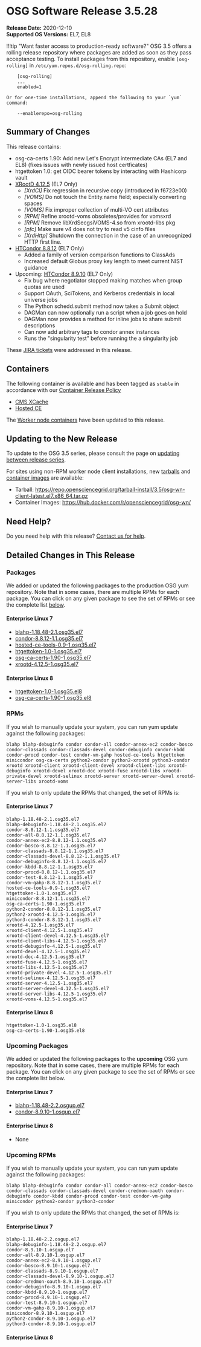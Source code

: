 OSG Software Release 3.5.28
===========================

**Release Date:** 2020-12-10    
**Supported OS Versions:** EL7, EL8

!!!tip "Want faster access to production-ready software?"
    OSG 3.5 offers a rolling release repository where packages are added as soon as they pass acceptance testing.
    To install packages from this repository, enable `[osg-rolling]` in `/etc/yum.repos.d/osg-rolling.repo`:

        [osg-rolling]
        ...
        enabled=1

    Or for one-time installations, append the following to your `yum` command:

        --enablerepo=osg-rolling

Summary of Changes
------------------

This release contains:

-   osg-ca-certs 1.90: Add new Let's Encrypt intermediate CAs (EL7 and EL8) (fixes issues with newly issued host certficates)
-   htgettoken 1.0: get OIDC bearer tokens by interacting with Hashicorp vault
-   [XRootD 4.12.5](https://github.com/xrootd/xrootd/blob/v4.12.5/docs/ReleaseNotes.txt) (EL7 Only)
    -   *[XrdCl]* Fix regression in recursive copy (introduced in f6723e00)
    -   *[VOMS]* Do not touch the Entity.name field; especially converting spaces
    -   *[VOMS]* Fix improper collection of multi-VO cert attributes
    -   *[RPM]* Refine xrootd-voms obsoletes/provides for vomsxrd
    -   *[RPM]* Remove libXrdSecgsiVOMS-4.so from xrootd-libs pkg
    -   *[pfc]* Make sure v4 does not try to read v5 cinfo files
    -   *[XrdHttp]* Shutdown the connection in the case of an unrecognized HTTP first line.
-   [HTCondor 8.8.12](https://www-auth.cs.wisc.edu/lists/htcondor-world/2020/msg00024.shtml) (EL7 Only)
    -   Added a family of version comparison functions to ClassAds
    -   Increased default Globus proxy key length to meet current NIST guidance
-   Upcoming: [HTCondor 8.9.10](https://www-auth.cs.wisc.edu/lists/htcondor-world/2020/msg00023.shtml) (EL7 Only)
    -   Fix bug where negotiator stopped making matches when group quotas are used
    -   Support OAuth, SciTokens, and Kerberos credentials in local universe jobs
    -   The Python schedd.submit method now takes a Submit object
    -   DAGMan can now optionally run a script when a job goes on hold
    -   DAGMan now provides a method for inline jobs to share submit descriptions
    -   Can now add arbitrary tags to condor annex instances
    -   Runs the "singularity test" before running the a singularity job

These
[JIRA tickets](https://opensciencegrid.atlassian.net/issues/?jql=project%20%3D%20SOFTWARE%20AND%20fixVersion%20in%20(3.5.28%2C%203.5.28-upcoming)%20ORDER%20BY%20priority%20DESC%2C%20key%20DESC)
were addressed in this release.

Containers
----------

The following container is available and has been tagged as `stable` in accordance with our
[Container Release Policy](https://opensciencegrid.org/technology/policy/container-release/)

-   [CMS XCache](https://hub.docker.com/r/opensciencegrid/cms-xcache/)
-   [Hosted CE](https://hub.docker.com/r/opensciencegrid/hosted-ce/)

The [Worker node containers](../../worker-node/using-wn-containers.md) have been updated to this release.


Updating to the New Release
---------------------------

To update to the OSG 3.5 series, please consult the page on
[updating between release series](../release_series.md#updating-to-osg-35).

For sites using non-RPM worker node client installations, new [tarballs](../../worker-node/install-wn-tarball.md) and
[container images](../../worker-node/using-wn-containers.md) are available:

- Tarball: <https://repo.opensciencegrid.org/tarball-install/3.5/osg-wn-client-latest.el7.x86_64.tar.gz>
- Container Images: <https://hub.docker.com/r/opensciencegrid/osg-wn/>

Need Help?
----------

Do you need help with this release? [Contact us for help](../../common/help.md).

Detailed Changes in This Release
--------------------------------

### Packages

We added or updated the following packages to the production OSG yum repository.
Note that in some cases, there are multiple RPMs for each package.
You can click on any given package to see the set of RPMs or see the complete list [below](#rpms).

#### Enterprise Linux 7

-   [blahp-1.18.48-2.1.osg35.el7](https://koji.chtc.wisc.edu/koji/search?match=glob&type=build&terms=blahp-1.18.48-2.1.osg35.el7)
-   [condor-8.8.12-1.1.osg35.el7](https://koji.chtc.wisc.edu/koji/search?match=glob&type=build&terms=condor-8.8.12-1.1.osg35.el7)
-   [hosted-ce-tools-0.9-1.osg35.el7](https://koji.chtc.wisc.edu/koji/search?match=glob&type=build&terms=hosted-ce-tools-0.9-1.osg35.el7)
-   [htgettoken-1.0-1.osg35.el7](https://koji.chtc.wisc.edu/koji/search?match=glob&type=build&terms=htgettoken-1.0-1.osg35.el7)
-   [osg-ca-certs-1.90-1.osg35.el7](https://koji.chtc.wisc.edu/koji/search?match=glob&type=build&terms=osg-ca-certs-1.90-1.osg35.el7)
-   [xrootd-4.12.5-1.osg35.el7](https://koji.chtc.wisc.edu/koji/search?match=glob&type=build&terms=xrootd-4.12.5-1.osg35.el7)

#### Enterprise Linux 8

-   [htgettoken-1.0-1.osg35.el8](https://koji.chtc.wisc.edu/koji/search?match=glob&type=build&terms=htgettoken-1.0-1.osg35.el8)
-   [osg-ca-certs-1.90-1.osg35.el8](https://koji.chtc.wisc.edu/koji/search?match=glob&type=build&terms=osg-ca-certs-1.90-1.osg35.el8)

### RPMs

If you wish to manually update your system, you can run yum update against the following packages:

    blahp blahp-debuginfo condor condor-all condor-annex-ec2 condor-bosco condor-classads condor-classads-devel condor-debuginfo condor-kbdd condor-procd condor-test condor-vm-gahp hosted-ce-tools htgettoken minicondor osg-ca-certs python2-condor python2-xrootd python3-condor xrootd xrootd-client xrootd-client-devel xrootd-client-libs xrootd-debuginfo xrootd-devel xrootd-doc xrootd-fuse xrootd-libs xrootd-private-devel xrootd-selinux xrootd-server xrootd-server-devel xrootd-server-libs xrootd-voms 

If you wish to only update the RPMs that changed, the set of RPMs is:

#### Enterprise Linux 7

``` file
blahp-1.18.48-2.1.osg35.el7
blahp-debuginfo-1.18.48-2.1.osg35.el7
condor-8.8.12-1.1.osg35.el7
condor-all-8.8.12-1.1.osg35.el7
condor-annex-ec2-8.8.12-1.1.osg35.el7
condor-bosco-8.8.12-1.1.osg35.el7
condor-classads-8.8.12-1.1.osg35.el7
condor-classads-devel-8.8.12-1.1.osg35.el7
condor-debuginfo-8.8.12-1.1.osg35.el7
condor-kbdd-8.8.12-1.1.osg35.el7
condor-procd-8.8.12-1.1.osg35.el7
condor-test-8.8.12-1.1.osg35.el7
condor-vm-gahp-8.8.12-1.1.osg35.el7
hosted-ce-tools-0.9-1.osg35.el7
htgettoken-1.0-1.osg35.el7
minicondor-8.8.12-1.1.osg35.el7
osg-ca-certs-1.90-1.osg35.el7
python2-condor-8.8.12-1.1.osg35.el7
python2-xrootd-4.12.5-1.osg35.el7
python3-condor-8.8.12-1.1.osg35.el7
xrootd-4.12.5-1.osg35.el7
xrootd-client-4.12.5-1.osg35.el7
xrootd-client-devel-4.12.5-1.osg35.el7
xrootd-client-libs-4.12.5-1.osg35.el7
xrootd-debuginfo-4.12.5-1.osg35.el7
xrootd-devel-4.12.5-1.osg35.el7
xrootd-doc-4.12.5-1.osg35.el7
xrootd-fuse-4.12.5-1.osg35.el7
xrootd-libs-4.12.5-1.osg35.el7
xrootd-private-devel-4.12.5-1.osg35.el7
xrootd-selinux-4.12.5-1.osg35.el7
xrootd-server-4.12.5-1.osg35.el7
xrootd-server-devel-4.12.5-1.osg35.el7
xrootd-server-libs-4.12.5-1.osg35.el7
xrootd-voms-4.12.5-1.osg35.el7
```

#### Enterprise Linux 8

``` file
htgettoken-1.0-1.osg35.el8
osg-ca-certs-1.90-1.osg35.el8
```

### Upcoming Packages

We added or updated the following packages to the **upcoming** OSG yum repository. Note that in some cases, there are multiple RPMs for each package. You can click on any given package to see the set of RPMs or see the complete list below.

#### Enterprise Linux 7

-   [blahp-1.18.48-2.2.osgup.el7](https://koji.chtc.wisc.edu/koji/search?match=glob&type=build&terms=blahp-1.18.48-2.2.osgup.el7)
-   [condor-8.9.10-1.osgup.el7](https://koji.chtc.wisc.edu/koji/search?match=glob&type=build&terms=condor-8.9.10-1.osgup.el7)

#### Enterprise Linux 8

-   None

### Upcoming RPMs

If you wish to manually update your system, you can run yum update against the following packages:

    blahp blahp-debuginfo condor condor-all condor-annex-ec2 condor-bosco condor-classads condor-classads-devel condor-credmon-oauth condor-debuginfo condor-kbdd condor-procd condor-test condor-vm-gahp minicondor python2-condor python3-condor 

If you wish to only update the RPMs that changed, the set of RPMs is:

#### Enterprise Linux 7

``` file
blahp-1.18.48-2.2.osgup.el7
blahp-debuginfo-1.18.48-2.2.osgup.el7
condor-8.9.10-1.osgup.el7
condor-all-8.9.10-1.osgup.el7
condor-annex-ec2-8.9.10-1.osgup.el7
condor-bosco-8.9.10-1.osgup.el7
condor-classads-8.9.10-1.osgup.el7
condor-classads-devel-8.9.10-1.osgup.el7
condor-credmon-oauth-8.9.10-1.osgup.el7
condor-debuginfo-8.9.10-1.osgup.el7
condor-kbdd-8.9.10-1.osgup.el7
condor-procd-8.9.10-1.osgup.el7
condor-test-8.9.10-1.osgup.el7
condor-vm-gahp-8.9.10-1.osgup.el7
minicondor-8.9.10-1.osgup.el7
python2-condor-8.9.10-1.osgup.el7
python3-condor-8.9.10-1.osgup.el7
```

#### Enterprise Linux 8

``` file
```
